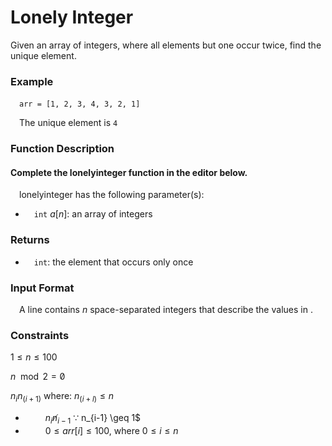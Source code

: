 # Lonely Integer

Given an array of integers, where all elements but one occur twice, find the unique element.

### Example
&emsp;`arr = [1, 2, 3, 4, 3, 2, 1]`

&emsp;The unique element is `4`

### Function Description

#### Complete the lonelyinteger function in the editor below.

&emsp;lonelyinteger has the following parameter(s):

- &emsp;`int` $a[n]$: an array of integers

### Returns
- &emsp;`int`: the element that occurs only once

### Input Format
&emsp;A line contains $n$ space-separated integers that describe the values in .

### Constraints

$1 \leq n \leq 100$

$n \mod 2 = \not  0$

$n_i  n_(i+1)$ where: $n_(i+l) \leq n$

- &emsp;&emsp; $n_i  \not  n_{i-1}$ ∵ n_{i-1} \geq 1$
- &emsp;&emsp; $0 \leq arr[i] \leq 100$, where $0 \leq i \leq n$
